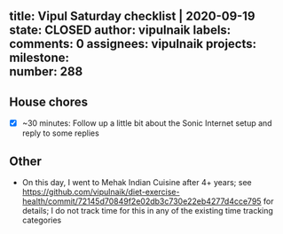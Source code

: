 title:	Vipul Saturday checklist | 2020-09-19
state:	CLOSED
author:	vipulnaik
labels:	
comments:	0
assignees:	vipulnaik
projects:	
milestone:	
number:	288
--
## House chores

- [x] ~30 minutes: Follow up a little bit about the Sonic Internet setup and reply to some replies

## Other

- On this day, I went to Mehak Indian Cuisine after 4+ years; see https://github.com/vipulnaik/diet-exercise-health/commit/72145d70849f2e02db3c730e22eb4277d4cce795 for details; I do not track time for this in any of the existing time tracking categories
